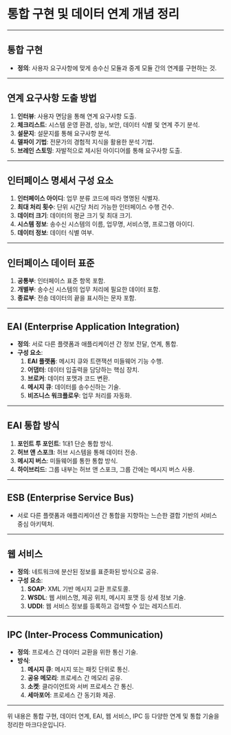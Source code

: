 # 통합 구현 및 데이터 연계 개념 정리

---

## 통합 구현
- **정의**: 사용자 요구사항에 맞게 송수신 모듈과 중계 모듈 간의 연계를 구현하는 것.

---

## 연계 요구사항 도출 방법

1. **인터뷰**: 사용자 면담을 통해 연계 요구사항 도출.
2. **체크리스트**: 시스템 운영 환경, 성능, 보안, 데이터 식별 및 연계 주기 분석.
3. **설문지**: 설문지를 통해 요구사항 분석.
4. **델파이 기법**: 전문가의 경험적 지식을 활용한 분석 기법.
5. **브레인 스토밍**: 자발적으로 제시된 아이디어를 통해 요구사항 도출.

---

## 인터페이스 명세서 구성 요소

1. **인터페이스 아이디**: 업무 분류 코드에 따라 명명된 식별자.
2. **최대 처리 횟수**: 단위 시간당 처리 가능한 인터페이스 수행 건수.
3. **데이터 크기**: 데이터의 평균 크기 및 최대 크기.
4. **시스템 정보**: 송수신 시스템의 이름, 업무명, 서비스명, 프로그램 아이디.
5. **데이터 정보**: 데이터 식별 여부.

---

## 인터페이스 데이터 표준

1. **공통부**: 인터페이스 표준 항목 포함.
2. **개별부**: 송수신 시스템의 업무 처리에 필요한 데이터 포함.
3. **종료부**: 전송 데이터의 끝을 표시하는 문자 포함.

---

## EAI (Enterprise Application Integration)

- **정의**: 서로 다른 플랫폼과 애플리케이션 간 정보 전달, 연계, 통합.
- **구성 요소**:
  1. **EAI 플랫폼**: 메시지 큐와 트랜잭션 미들웨어 기능 수행.
  2. **어댑터**: 데이터 입출력을 담당하는 핵심 장치.
  3. **브로커**: 데이터 포맷과 코드 변환.
  4. **메시지 큐**: 데이터를 송수신하는 기술.
  5. **비즈니스 워크플로우**: 업무 처리를 자동화.

---

## EAI 통합 방식

1. **포인트 투 포인트**: 1대1 단순 통합 방식.
2. **허브 앤 스포크**: 허브 시스템을 통해 데이터 전송.
3. **메시지 버스**: 미들웨어를 통한 통합 방식.
4. **하이브리드**: 그룹 내부는 허브 앤 스포크, 그룹 간에는 메시지 버스 사용.

---

## ESB (Enterprise Service Bus)

- 서로 다른 플랫폼과 애플리케이션 간 통합을 지향하는 느슨한 결합 기반의 서비스 중심 아키텍처.

---

## 웹 서비스

- **정의**: 네트워크에 분산된 정보를 표준화된 방식으로 공유.
- **구성 요소**:
  1. **SOAP**: XML 기반 메시지 교환 프로토콜.
  2. **WSDL**: 웹 서비스명, 제공 위치, 메시지 포맷 등 상세 정보 기술.
  3. **UDDI**: 웹 서비스 정보를 등록하고 검색할 수 있는 레지스트리.

---

## IPC (Inter-Process Communication)

- **정의**: 프로세스 간 데이터 교환을 위한 통신 기술.
- **방식**:
  1. **메시지 큐**: 메시지 또는 패킷 단위로 통신.
  2. **공유 메모리**: 프로세스 간 메모리 공유.
  3. **소켓**: 클라이언트와 서버 프로세스 간 통신.
  4. **세마포어**: 프로세스 간 동기화 제공.

---

위 내용은 통합 구현, 데이터 연계, EAI, 웹 서비스, IPC 등 다양한 연계 및 통합 기술을 정리한 마크다운입니다.
